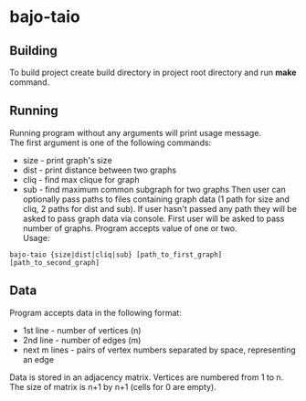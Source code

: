 # bajo-taio

## Building

To build project create build directory in project root directory and run **make** command.

## Running

Running program without any arguments will print usage message. \
The first argument is one of the following commands:
- size - print graph's size
- dist - print distance between two graphs
- cliq - find max clique for graph
- sub - find maximum common subgraph for two graphs
Then user can optionally pass paths to files containing graph data (1 path for size and cliq, 2 paths for dist and sub). If user hasn't passed any path they will be asked to pass graph data via console.
First user will be asked to pass number of graphs. Program accepts value of one or two.\
Usage:
```
bajo-taio {size|dist|cliq|sub} [path_to_first_graph] [path_to_second_graph]
```

## Data

Program accepts data in the following format:
- 1st line - number of vertices (n)
- 2nd line - number of edges (m)
- next m lines - pairs of vertex numbers separated by space, representing an edge

Data is stored in an adjacency matrix. Vertices are numbered from 1 to n. The size of matrix is n+1 by n+1 (cells for 0 are empty).